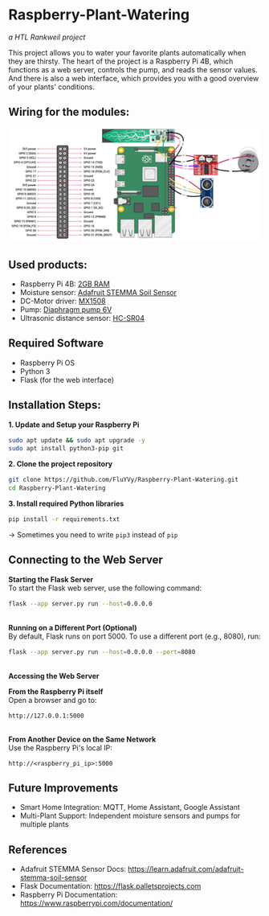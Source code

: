 # Raspberry-Plant-Watering
*a HTL Rankweil project*

This project allows you to water your favorite plants automatically when they are thirsty. The heart of the project is a Raspberry Pi 4B, which functions as a web server, controls the pump, and reads the sensor values. And there is also a web interface, which provides you with a good overview of your plants' conditions.

## Wiring for the modules:

![Wiring picture]({9465958C-4048-4FA6-8F26-22932DBCA2F0}.png)

## Used products:
* Raspberry Pi 4B: [2GB RAM](https://www.berrybase.at/raspberry-pi-4-computer-modell-b-2gb-ram)
* Moisture sensor: [Adafruit STEMMA Soil Sensor](https://www.adafruit.com/product/4026)
* DC-Motor driver: [MX1508](https://de.aliexpress.com/item/1005002431361324.html?gatewayAdapt=glo2deu)
* Pump: [Diaphragm pump 6V](https://de.aliexpress.com/item/1005004761121166.html?spm=a2g0o.order_list.order_list_main.5.27f25c5fnGL01o&gatewayAdapt=glo2deu)
* Ultrasonic distance sensor: [HC-SR04](https://www.sparkfun.com/ultrasonic-distance-sensor-3-3v-hc-sr04.html)

## Required Software
* Raspberry Pi OS 
* Python 3
* Flask (for the web interface)

## Installation Steps:

**1. Update and Setup your Raspberry Pi**
```bash
sudo apt update && sudo apt upgrade -y
sudo apt install python3-pip git
```
**2. Clone the project repository**
```bash
git clone https://github.com/FluYVy/Raspberry-Plant-Watering.git
cd Raspberry-Plant-Watering
```
**3. Install required Python libraries**
```bash
pip install -r requirements.txt
```
-> Sometimes you need to write ```pip3``` instead of ```pip```

## Connecting to the Web Server

**Starting the Flask Server**\
To start the Flask web server, use the following command:
```bash
flask --app server.py run --host=0.0.0.0
```
\
**Running on a Different Port (Optional)**\
By default, Flask runs on port 5000. To use a different port (e.g., 8080), run:
```bash
flask --app server.py run --host=0.0.0.0 --port=8080
```
\
**Accessing the Web Server**

**From the Raspberry Pi itself**\
Open a browser and go to:
```
http://127.0.0.1:5000
```
\
**From Another Device on the Same Network**\
Use the Raspberry Pi's local IP:
```
http://<raspberry_pi_ip>:5000
```

## Future Improvements
* Smart Home Integration: MQTT, Home Assistant, Google Assistant
* Multi-Plant Support: Independent moisture sensors and pumps for multiple plants

## References
* Adafruit STEMMA Sensor Docs: https://learn.adafruit.com/adafruit-stemma-soil-sensor
* Flask Documentation: https://flask.palletsprojects.com
* Raspberry Pi Documentation: https://www.raspberrypi.com/documentation/
